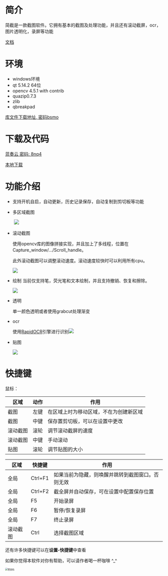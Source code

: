 # 简介

简截是一款截图软件。它拥有基本的截图及处理功能，并且还有滚动截屏，ocr，图片透明化，录屏等功能

[文档](https://doc.easycapture.xinhecuican.tech)

# 环境



* windows环境
* qt 5.14.2 64位
* opencv 4.5.1 with contrib
* quazip0.7.3
* zlib
* qbreakpad

[库文件下载地址, 密码bsmo](https://xinhecuican.lanzouj.com/idDKk1b9lcej)

# 下载及代码

[蓝奏云 密码: 8nq4](https://xinhecuican.lanzouy.com/b041tvkfg)

[本地下载](http://121.37.81.150:8200/easycapture/downloads/easy_capture0.5.0.exe)

# 功能介绍


* 支持开机自启，自动更新，历史记录保存，自动复制到剪切板等功能

* 多区域截图

  ​     ![](https://xinhecuican.tech/images/%E7%AE%80%E6%88%AA3.gif)

* 滚动截图

	使用opencv库的图像拼接实现，并且加上了多线程，位置在Capture_window/.../Scroll_handle。

	
	
	此外滚动截图可以调整滚动速度。滚动速度较快时可以利用所有cpu。
	
	![](https://xinhecuican.tech/images/%E7%AE%80%E6%88%AA8.gif)
	
* 绘制
	当前仅支持笔，荧光笔和文本绘制，并且支持撤销、恢复和擦除。

	![](https://xinhecuican.tech/images/%E7%AE%80%E6%88%AA6.gif)

* 透明

	单一颜色透明或者使用grabcut处理渐变
	
* ocr

  使用[RapidOCR](https://github.com/RapidAI/RapidOCR)引擎进行识别![](https://xinhecuican.tech/images/简截9.png)

* 贴图

  ![](https://xinhecuican.tech/images/简截10.png)

# 快捷键

鼠标：

| 区域 | 动作 | 作用 |
|-|-|-|
| 截图 | 左键 | 在区域上时为移动区域，不在为创建新区域 |
| 截图 | 中键 | 保存置剪切板，可以在设置中更改 |
| 滚动截图 | 滚轮 | 调节滚动截屏的速度 |
| 滚动截图 | 中键 | 手动滚动 |
| 贴图 | 滚轮 | 调节贴图的大小 |


| 区域 | 快捷键 | 作用 |
|-|-|-|
| 全局 | Ctrl+F1 | 如果当前为隐藏，则唤醒并跳转到截图窗口。否则无效 |
| 全局 | Ctrl+F2 | 截全屏并自动保存，可在设置中配置保存位置 |
| 全局 | F5 | 开始录屏 |
| 全局 | F6 | 暂停/恢复录屏 |
| 全局 | F7 | 终止录屏 |
| 滚动截图 | Ctrl | 选择截图区域 |

还有许多快捷键可以在**设置-快捷键**中查看

如果你觉得本软件对你有帮助，可以请作者喝一杯咖啡 ^_^

<img src="https://image.xinhecuican.tech/img/%E8%B5%9E%E8%B5%8F%E7%A0%81.png" alt="赞赏码" style="zoom:50%;" />

